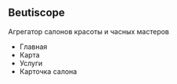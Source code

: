 Beutiscope
-----------

Агрегатор салонов красоты и часных мастеров

- Главная
- Карта 
- Услуги
- Карточка салона